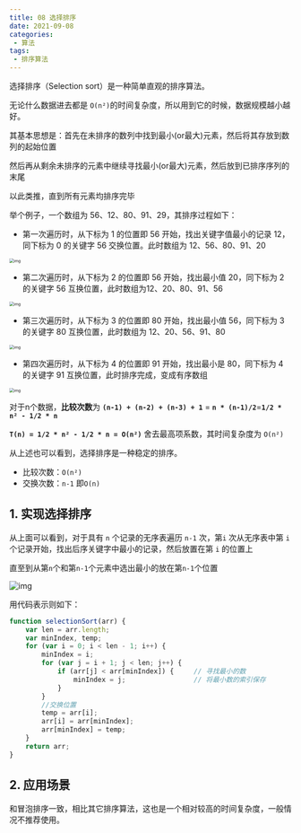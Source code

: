 ```yaml
---
title: 08 选择排序
date: 2021-09-08
categories: 
 - 算法
tags:
 - 排序算法
---
```


选择排序（Selection sort）是一种简单直观的排序算法。

无论什么数据进去都是 `O(n²)`的时间复杂度，所以用到它的时候，数据规模越小越好。

其基本思想是：首先在未排序的数列中找到最小(or最大)元素，然后将其存放到数列的起始位置

然后再从剩余未排序的元素中继续寻找最小(or最大)元素，然后放到已排序序列的末尾

以此类推，直到所有元素均排序完毕

举个例子，一个数组为 56、12、80、91、29，其排序过程如下：

- 第一次遍历时，从下标为 1 的位置即 56 开始，找出关键字值最小的记录 12，同下标为 0 的关键字 56 交换位置。此时数组为 12、56、80、91、20

<img src="https://could-img.oss-cn-hangzhou.aliyuncs.com/202210161615435.png" alt="img" style="zoom:50%;" />

- 第二次遍历时，从下标为 2 的位置即 56 开始，找出最小值 20，同下标为 2 的关键字 56 互换位置，此时数组为12、20、80、91、56

<img src="https://could-img.oss-cn-hangzhou.aliyuncs.com/202210161615542.png" alt="img" style="zoom:50%;" />

- 第三次遍历时，从下标为 3 的位置即 80 开始，找出最小值 56，同下标为 3 的关键字 80 互换位置，此时数组为 12、20、56、91、80

<img src="https://could-img.oss-cn-hangzhou.aliyuncs.com/202210161615056.png" alt="img" style="zoom:50%;" />

- 第四次遍历时，从下标为 4 的位置即 91 开始，找出最小是 80，同下标为 4 的关键字 91 互换位置，此时排序完成，变成有序数组

<img src="https://could-img.oss-cn-hangzhou.aliyuncs.com/202210161615244.png" alt="img" style="zoom:50%;" />

对于n个数据，**比较次数**为 **`(n-1) + (n-2) + (n-3) + 1`** = **`n * (n-1)/2`**=**` 1/2 * n² - 1/2 * n `**

**`T(n) = 1/2 * n² - 1/2 * n = O(n²)`** 舍去最高项系数，其时间复杂度为 `O(n²)`

从上述也可以看到，选择排序是一种稳定的排序。

- 比较次数：`O(n²)`
- 交换次数：`n-1` 即`O(n)`

## 1. 实现选择排序

从上面可以看到，对于具有 `n` 个记录的无序表遍历 `n-1` 次，第`i` 次从无序表中第 `i` 个记录开始，找出后序关键字中最小的记录，然后放置在第 `i` 的位置上

直至到从第`n`个和第`n-1`个元素中选出最小的放在第`n-1`个位置

![img](https://could-img.oss-cn-hangzhou.aliyuncs.com/202210161605728.gif)

用代码表示则如下：

```js
function selectionSort(arr) {
    var len = arr.length;
    var minIndex, temp;
    for (var i = 0; i < len - 1; i++) {
        minIndex = i;
        for (var j = i + 1; j < len; j++) {
            if (arr[j] < arr[minIndex]) {     // 寻找最小的数
                minIndex = j;                 // 将最小数的索引保存
            }
        }
        //交换位置
        temp = arr[i];
        arr[i] = arr[minIndex];
        arr[minIndex] = temp;
    }
    return arr;
}
```

## 2. 应用场景

和冒泡排序一致，相比其它排序算法，这也是一个相对较高的时间复杂度，一般情况不推荐使用。